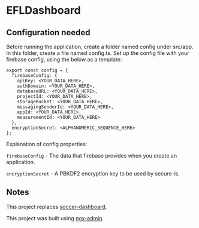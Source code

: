 # EFLDashboard

## Configuration needed

Before running the application, create a folder named config under src/app.  In this folder, create a file named config.ts.  Set up the config file with your firebase config, using the below as a template:

```
export const config = {
  firebaseConfig: {
    apiKey: <YOUR_DATA_HERE>,
    authDomain: <YOUR_DATA_HERE>,
    databaseURL: <YOUR_DATA_HERE>,
    projectId: <YOUR_DATA_HERE>,
    storageBucket: <YOUR_DATA_HERE>,
    messagingSenderId: <YOUR_DATA_HERE>,
    appId: <YOUR_DATA_HERE>,
    measurementId: <YOUR_DATA_HERE>
  },
  encryptionSecret: <ALPHANUMERIC_SEQUENCE_HERE>
};
```
Explanation of config properties:

`firebaseConfig` - The data that firebase provides when you create an application.

`encryptionSecret` - A PBKDF2 encryption key to be used by secure-ls.

## Notes

This project replaces [soccer-dashboard](https://github.com/mattybojo/soccer-dashboard).

This project was built using [ngx-admin](https://github.com/akveo/ngx-admin).